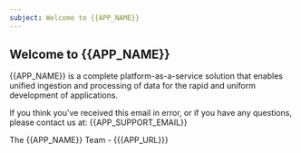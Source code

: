 ```yaml
---
subject: Welcome to {{APP_NAME}}
---
```


## Welcome to {{APP_NAME}}

{{APP_NAME}} is a complete platform-as-a-service solution that enables unified ingestion and
processing of data for the rapid and uniform development of applications.

If you think you've received this email in error, or if you have any questions, please contact us at: {{APP_SUPPORT_EMAIL}}

The {{APP_NAME}} Team - {{{APP_URL}}}
